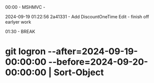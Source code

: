﻿00:00 - MSHMVC - 

2024-09-19 01:22:56 2a41331 - Add DiscountOneTime Edit - finish off earlyer work

01:30 - BREAK



# git logron --after=2024-09-19-00:00:00 --before=2024-09-20-00:00:00 | Sort-Object
